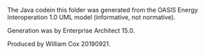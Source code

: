 The Java codein this folder was generated from the OASIS Energy Interoperation 1.0 UML model (informative, not normative).

Generation was by Enterprise Architect 15.0.

Produced by William Cox 20190921.
